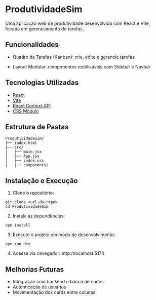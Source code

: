 # ProdutividadeSim

Uma aplicação web de produtividade desenvolvida com React e Vite, focada em gerenciamento de tarefas.

## Funcionalidades

- Quadro de Tarefas (Kanban): crie, edite e gerencie tarefas

- Layout Modular: componentes reutilizáveis com Sidebar e Navbar

## Tecnologias Utilizadas

- [React](https://react.dev/)
- [Vite](https://vite.dev/)
- [React Context API](https://legacy.reactjs.org/docs/context.html)
- [CSS Módulo](https://developer.mozilla.org/en-US/docs/Web/CSS)

## Estrutura de Pastas
```
ProdutividadeSim/
├── index.html
├── src/
│   ├── main.jsx
│   ├── App.jsx
│   ├── index.css
│   ├── components/
```
## Instalação e Execução

1. Clone o repositório:
```
git clone <url-do-repo>
cd ProdutividadeSim
```
2. Instale as dependências:
```
npm install
```
3. Execute o projeto em modo de desenvolvimento:
```
npm run dev
```
4. Acesse via navegador: http://localhost:5173

## Melhorias Futuras

- Integração com backend e banco de dados
- Autenticação de usuários
- Movimentação dos cards entre colunas
